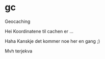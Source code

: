 # gc
Geocaching

Hei
Koordinatene til cachen er ...

Haha
Kanskje det kommer noe her en gang ;)

Mvh terjekva

